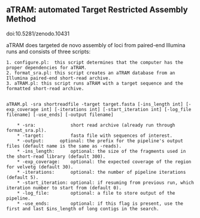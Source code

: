 ##	aTRAM: automated Target Restricted Assembly Method
doi:10.5281/zenodo.10431

aTRAM does targeted de novo assembly of loci from paired-end Illumina runs and consists of three scripts:

	1. configure.pl:  this script determines that the computer has the proper dependencies for aTRAM.
	2. format_sra.pl: this script creates an aTRAM database from an Illumina paired-end short-read archive.
	3. aTRAM.pl: this script runs aTRAM with a target sequence and the formatted short-read archive.


	aTRAM.pl -sra shortreadfile -target target.fasta [-ins_length int] [-exp_coverage int] [-iterations int] [-start_iteration int] [-log_file filename] [-use_ends] [-output filename]

		* -sra:     	    short read archive (already run through format_sra.pl).
		* -target:          fasta file with sequences of interest.
		* -output:	    optional: the prefix for the pipeline's output files (default name is the same as -reads).
		* -ins_length:	    optional: the size of the fragments used in the short-read library (default 300).
		* -exp_coverage:    optional: the expected coverage of the region for velvetg (default 30).
		* -iterations:      optional: the number of pipeline iterations (default 5).
		* -start_iteration: optional: if resuming from previous run, which iteration number to start from (default 0).
		* -log_file:        optional: a file to store output of the pipeline.
		* -use_ends:        optional: if this flag is present, use the first and last $ins_length of long contigs in the search.
